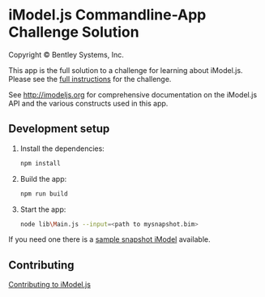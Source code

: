 # iModel.js Commandline-App Challenge Solution

Copyright © Bentley Systems, Inc.

This app is the full solution to a challenge for learning about iModel.js.  Please see the [full instructions](https://imodeljsjumpstart.github.io/challenges/challenge-command-line-app.html) for the challenge.

See <http://imodeljs.org> for comprehensive documentation on the iModel.js API and the various constructs used in this app.

## Development setup

1. Install the dependencies:

    ```sh
    npm install
    ```

2. Build the app:

    ```sh
    npm run build
    ```

3. Start the app:

    ```sh
    node lib\Main.js --input=<path to mysnapshot.bim>
    ```

If you need one there is a [sample snapshot iModel](https://github.com/iModeljsJumpStart/challenge-color-by-category/tree/master/assets) available.

## Contributing

[Contributing to iModel.js](https://github.com/imodeljs/imodeljs/blob/master/CONTRIBUTING.md)
